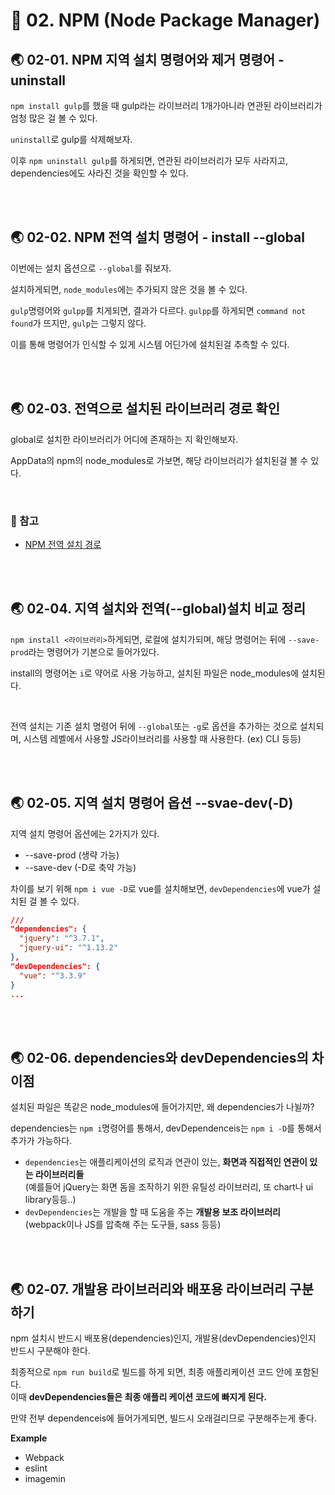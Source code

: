 # 🐳 02. NPM (Node Package Manager)

## 🌏 02-01. NPM 지역 설치 명령어와 제거 명령어 - uninstall

`npm install gulp`를 했을 때 gulp라는 라이브러리 1개가아니라 연관된 라이브러리가 엄청 많은 걸 볼 수 있다.

`uninstall`로 gulp를 삭제해보자.

이후 `npm uninstall gulp`를 하게되면, 연관된 라이브러리가 모두 사라지고, dependencies에도 사라진 것을 확인할 수 있다.

<br/><br/>

## 🌏 02-02. NPM 전역 설치 명령어 - install --global

이번에는 설치 옵션으로 `--global`를 줘보자.

설치하게되면, `node_modules`에는 추가되지 않은 것을 볼 수 있다.

`gulp`명령어와 `gulpp`를 치게되면, 결과가 다르다. `gulpp`를 하게되면 `command not found`가 뜨지만, `gulp`는 그렇지 않다. 

이를 통해 명령어가 인식할 수 있게 시스템 어딘가에 설치된걸 추측할 수 있다.

<br/><br/>

## 🌏 02-03. 전역으로 설치된 라이브러리 경로 확인

global로 설치한 라이브러리가 어디에 존재하는 지 확인해보자.

AppData의 npm의 node_modules로 가보면, 해당 라이브러리가 설치된걸 볼 수 있다.

<br/>

### 📘 참고

* [NPM 전역 설치 경로](https://joshua1988.github.io/webpack-guide/build/npm-module-install.html#npm-전역-설치-경로)

<br/><br/>

## 🌏 02-04. 지역 설치와 전역(--global)설치 비교 정리

`npm install <라이브러리>`하게되면, 로컬에 설치가되며, 해당 명령어는 뒤에 `--save-prod`라는 명령어가 기본으로 들어가있다.

install의 명령어논 `i`로 약어로 사용 가능하고, 설치된 파일은 node_modules에 설치된다.

<br/>

전역 설치는 기존 설치 명령어 뒤에 `--global`또는 `-g`로 옵션을 추가하는 것으로 설치되며, 시스템 레벨에서 사용할 JS라이브러리를 사용할 때 사용한다. (ex) CLI 등등)

<br/><br/>

## 🌏 02-05. 지역 설치 명령어 옵션 --svae-dev(-D)

지역 설치 명령어 옵션에는 2가지가 있다.

* --save-prod (생략 가능)
* --save-dev (-D로 축약 가능)

차이를 보기 위해 `npm i vue -D`로 vue를 설치해보면, `devDependencies`에 vue가 설치된 걸 볼 수 있다.

```json
///
"dependencies": {
  "jquery": "^3.7.1",
  "jquery-ui": "^1.13.2"
},
"devDependencies": {
  "vue": "^3.3.9"
}
...
```



<br/><br/>

## 🌏 02-06. dependencies와 devDependencies의 차이점

설치된 파일은 똑같은 node_modules에 들어가지만, 왜 dependencies가 나뉠까?

dependencies는 `npm i`명령어를 통해서, devDependenceis는 `npm i -D`를 통해서 추가가 가능하다.

* `dependencies`는 애플리케이션의 로직과 연관이 있는, **화면과 직접적인 연관이 있는 라이브러리들** <br/>(예를들어 jQuery는 화면 돔을 조작하기 위한 유틸성 라이브러리, 또 chart나 ui library등등..)
* `devDependencies`는 개발을 할 때 도움을 주는 **개발용 보조 라이브러리**<br/>(webpack이나 JS를 압축해 주는 도구들, sass 등등)

<br/><br/>

## 🌏 02-07. 개발용 라이브러리와 배포용 라이브러리 구분하기

npm 설치시 반드시 배포용(dependencies)인지, 개발용(devDependencies)인지 반드시 구분해야 한다.

최종적으로 `npm run build`로 빌드를 하게 되면, 최종 애플리케이션 코드 안에 포함된다.<br/>이때 **devDependencies들은 최종 애플리 케이션 코드에 빠지게 된다.**

만약 전부 dependenceis에 들어가게되면, 빌드시 오래걸리므로 구분해주는게 좋다.

**Example**

* Webpack
* eslint
* imagemin